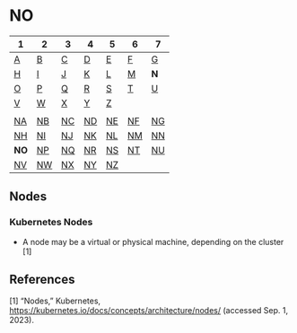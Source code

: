 # NO

| 1                  | 2                  | 3                  | 4                  | 5                  | 6                  | 7                  |
|--------------------|--------------------|--------------------|--------------------|--------------------|--------------------|--------------------|
| [A](../a/index.md) | [B](../b/index.md) | [C](../c/index.md) | [D](../d/index.md) | [E](../e/index.md) | [F](../f/index.md) | [G](../g/index.md) |
| [H](../h/index.md) | [I](../i/index.md) | [J](../j/index.md) | [K](../k/index.md) | [L](../l/index.md) | [M](../m/index.md) | **N**              | 
| [O](../o/index.md) | [P](../p/index.md) | [Q](../q/index.md) | [R](../r/index.md) | [S](../s/index.md) | [T](../t/index.md) | [U](../u/index.md) | 
| [V](../v/index.md) | [W](../w/index.md) | [X](../x/index.md) | [Y](../y/index.md) | [Z](../z/index.md) |
|                    |                    |                    |                    |                    |                    |                    |
| [NA](na.md)        | [NB](nb.md)        | [NC](nc.md)        | [ND](nd.md)        | [NE](ne.md)        | [NF](nf.md)        | [NG](ng.md)        | 
| [NH](nh.md)        | [NI](ni.md)        | [NJ](nj.md)        | [NK](nk.md)        | [NL](nl.md)        | [NM](nm.md)        | [NN](nn.md)        | 
| **NO**             | [NP](np.md)        | [NQ](nq.md)        | [NR](nr.md)        | [NS](ns.md)        | [NT](nt.md)        | [NU](nu.md)        | 
| [NV](nv.md)        | [NW](nw.md)        | [NX](nx.md)        | [NY](ny.md)        | [NZ](nz.md)        |

## Nodes

### Kubernetes Nodes

- A node may be a virtual or physical machine, depending on the cluster [1]

## References

[1] “Nodes,” Kubernetes, https://kubernetes.io/docs/concepts/architecture/nodes/ (accessed Sep. 1, 2023). 